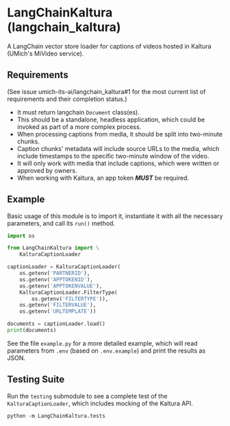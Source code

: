 # LangChainKaltura (langchain_kaltura)

A LangChain vector store loader for captions of videos hosted in Kaltura (UMich's MiVideo service).

## Requirements

(See issue umich-its-ai/langchain_kaltura#1 for the most current list of requirements and their completion status.)

* It must return langchain `Document` class(es).
* This should be a standalone, headless application, which could be invoked as part of a more complex process.
* When processing captions from media, it should be split into two-minute chunks.
* Caption chunks' metadata will include source URLs to the media, which include timestamps to the specific two-minute window of the video.
* It will only work with media that include captions, which were written or approved by owners.
* When working with Kaltura, an app token **_MUST_** be required.

## Example

Basic usage of this module is to import it, instantiate it with all the necessary parameters, and call its `run()` method.

```python
import os

from LangChainKaltura import \
    KalturaCaptionLoader

captionLoader = KalturaCaptionLoader(
    os.getenv('PARTNERID'),
    os.getenv('APPTOKENID'),
    os.getenv('APPTOKENVALUE'),
    KalturaCaptionLoader.FilterType(
        os.getenv('FILTERTYPE')),
    os.getenv('FILTERVALUE'),
    os.getenv('URLTEMPLATE'))

documents = captionLoader.load()
print(documents)
```

See the file `example.py` for a more detailed example, which will read parameters from `.env` (based on `.env.example`) and print the results as JSON.

## Testing Suite

Run the `testing` submodule to see a complete test of the `KalturaCaptionLoader`, which includes mocking of the Kaltura API.

```shell
python -m LangChainKaltura.tests
```
